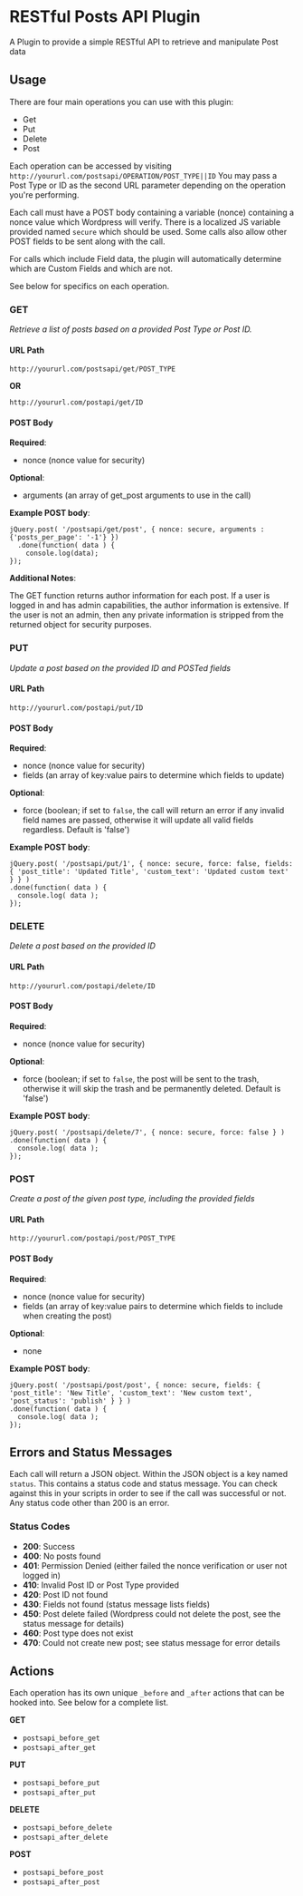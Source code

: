 # RESTful Posts API Plugin

A Plugin to provide a simple RESTful API to retrieve and manipulate Post data

## Usage

There are four main operations you can use with this plugin: 

- Get
- Put
- Delete
- Post

Each operation can be accessed by visiting `http://yoururl.com/postsapi/OPERATION/POST_TYPE||ID` You may pass a Post Type or ID as the second URL parameter depending on the operation you're performing. 

Each call must have a POST body containing a variable (nonce) containing a nonce value which Wordpress will verify. There is a localized JS variable provided named `secure` which should be used. Some calls also allow other POST fields to be sent along with the call.

For calls which include Field data, the plugin will automatically determine which are Custom Fields and which are not. 

See below for specifics on each operation.

### GET

*Retrieve a list of posts based on a provided Post Type or Post ID.*

#### URL Path

`http://yoururl.com/postsapi/get/POST_TYPE`

**OR**

`http://yoururl.com/postapi/get/ID`

#### POST Body

**Required**:

- nonce (nonce value for security)

**Optional**:

- arguments (an array of get_post arguments to use in the call)

**Example POST body**:

    jQuery.post( '/postsapi/get/post', { nonce: secure, arguments : {'posts_per_page': '-1'} })
      .done(function( data ) {
        console.log(data);
    });

**Additional Notes**:

The GET function returns author information for each post. If a user is logged in and has admin capabilities, the author information is extensive. If the user is not an admin, then any private information is stripped from the returned object for security purposes. 

### PUT

*Update a post based on the provided ID and POSTed fields*

#### URL Path

`http://yoururl.com/postapi/put/ID`

#### POST Body

**Required**:

- nonce (nonce value for security)
- fields (an array of key:value pairs to determine which fields to update)

**Optional**:

- force (boolean; if set to `false`, the call will return an error if any invalid field names are passed, otherwise it will update all valid fields regardless. Default is 'false')

**Example POST body**:

    jQuery.post( '/postsapi/put/1', { nonce: secure, force: false, fields: { 'post_title': 'Updated Title', 'custom_text': 'Updated custom text' } } )
    .done(function( data ) {
      console.log( data );
    });

### DELETE

*Delete a post based on the provided ID*

#### URL Path

`http://yoururl.com/postapi/delete/ID`

#### POST Body

**Required**:

- nonce (nonce value for security)

**Optional**:

- force (boolean; if set to `false`, the post will be sent to the trash, otherwise it will skip the trash and be permanently deleted. Default is 'false')

**Example POST body**:

    jQuery.post( '/postsapi/delete/7', { nonce: secure, force: false } )
    .done(function( data ) {
      console.log( data );
    });

### POST

*Create a post of the given post type, including the provided fields*

#### URL Path

`http://yoururl.com/postapi/post/POST_TYPE`

#### POST Body

**Required**:

- nonce (nonce value for security)
- fields (an array of key:value pairs to determine which fields to include when creating the post)

**Optional**:

- none

**Example POST body**:

    jQuery.post( '/postsapi/post/post', { nonce: secure, fields: { 'post_title': 'New Title', 'custom_text': 'New custom text', 'post_status': 'publish' } } )
    .done(function( data ) {
      console.log( data );
    });

## Errors and Status Messages

Each call will return a JSON object. Within the JSON object is a key named `status`. This contains a status code and status message. You can check against this in your scripts in order to see if the call was successful or not. Any status code other than 200 is an error. 

### Status Codes

- **200**: Success
- **400**: No posts found
- **401**: Permission Denied (either failed the nonce verification or user not logged in)
- **410**: Invalid Post ID or Post Type provided
- **420**: Post ID not found
- **430**: Fields not found (status message lists fields)
- **450**: Post delete failed (Wordpress could not delete the post, see the status message for details)
- **460**: Post type does not exist
- **470**: Could not create new post; see status message for error details

## Actions

Each operation has its own unique `_before` and `_after` actions that can be hooked into. See below for a complete list.

**GET**

- `postsapi_before_get`
- `postsapi_after_get`

**PUT**

- `postsapi_before_put`
- `postsapi_after_put`

**DELETE**

- `postsapi_before_delete`
- `postsapi_after_delete`

**POST**

- `postsapi_before_post`
- `postsapi_after_post`